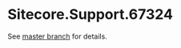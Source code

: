 # Sitecore.Support.67324

See [master branch](https://github.com/sitecoresupport/Sitecore.Support.67324) for details.